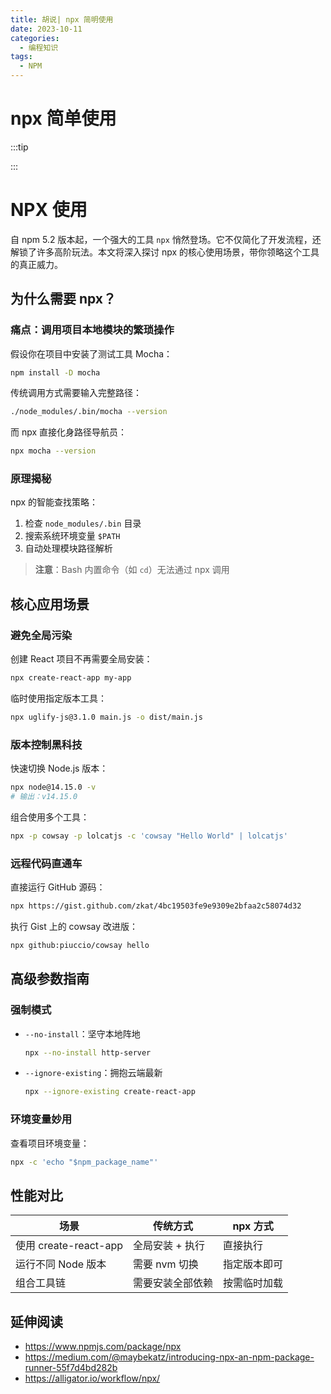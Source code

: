 ```yaml
---
title: 胡说| npx 简明使用
date: 2023-10-11
categories:
  - 编程知识
tags:
  - NPM
---
```


# npx 简单使用

:::tip



:::

# NPX 使用

自 npm 5.2 版本起，一个强大的工具 `npx` 悄然登场。它不仅简化了开发流程，还解锁了许多高阶玩法。本文将深入探讨 npx 的核心使用场景，带你领略这个工具的真正威力。





## 为什么需要 npx？

### 痛点：调用项目本地模块的繁琐操作
假设你在项目中安装了测试工具 Mocha：

```bash
npm install -D mocha
```

传统调用方式需要输入完整路径：

```bash
./node_modules/.bin/mocha --version
```

而 npx 直接化身路径导航员：

```bash
npx mocha --version
```



### 原理揭秘

npx 的智能查找策略：
1. 检查 `node_modules/.bin` 目录
2. 搜索系统环境变量 `$PATH`
3. 自动处理模块路径解析

> **注意**：Bash 内置命令（如 `cd`）无法通过 npx 调用



## 核心应用场景

### 避免全局污染
创建 React 项目不再需要全局安装：

```bash
npx create-react-app my-app
```

临时使用指定版本工具：

```bash
npx uglify-js@3.1.0 main.js -o dist/main.js
```

### 版本控制黑科技
快速切换 Node.js 版本：

```bash
npx node@14.15.0 -v
# 输出：v14.15.0
```

组合使用多个工具：

```bash
npx -p cowsay -p lolcatjs -c 'cowsay "Hello World" | lolcatjs'
```



### 远程代码直通车

直接运行 GitHub 源码：

```bash
npx https://gist.github.com/zkat/4bc19503fe9e9309e2bfaa2c58074d32
```

执行 Gist 上的 cowsay 改进版：

```bash
npx github:piuccio/cowsay hello
```



## 高级参数指南

### 强制模式
- `--no-install`：坚守本地阵地  
  ```bash
  npx --no-install http-server
  ```
- `--ignore-existing`：拥抱云端最新  
  ```bash
  npx --ignore-existing create-react-app
  ```

### 环境变量妙用
查看项目环境变量：

```bash
npx -c 'echo "$npm_package_name"'
```



## 性能对比

| 场景                  | 传统方式         | npx 方式     |
| --------------------- | ---------------- | ------------ |
| 使用 create-react-app | 全局安装 + 执行  | 直接执行     |
| 运行不同 Node 版本    | 需要 nvm 切换    | 指定版本即可 |
| 组合工具链            | 需要安装全部依赖 | 按需临时加载 |



## 延伸阅读

- https://www.npmjs.com/package/npx
- https://medium.com/@maybekatz/introducing-npx-an-npm-package-runner-55f7d4bd282b
- https://alligator.io/workflow/npx/
